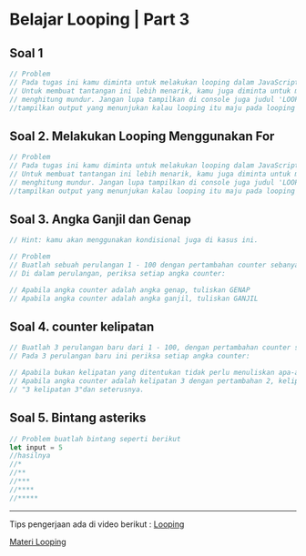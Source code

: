 # Belajar Looping | Part 3
## Soal 1

```js
// Problem
// Pada tugas ini kamu diminta untuk melakukan looping dalam JavaScript dengan menggunakan syntax while. 
// Untuk membuat tantangan ini lebih menarik, kamu juga diminta untuk membuat suatu looping yang menghitung maju dan 
// menghitung mundur. Jangan lupa tampilkan di console juga judul 'LOOPING PERTAMA' dan 'LOOPING KEDUA'.
//tampilkan output yang menunjukan kalau looping itu maju pada looping pertama dan mundur pada looping kedua
```
## Soal 2. Melakukan Looping Menggunakan For
```js
// Problem
// Pada tugas ini kamu diminta untuk melakukan looping dalam JavaScript dengan menggunakan syntax for. 
// Untuk membuat tantangan ini lebih menarik, kamu juga diminta untuk membuat suatu looping yang menghitung maju dan 
// menghitung mundur. Jangan lupa tampilkan di console juga judul 'LOOPING PERTAMA' dan 'LOOPING KEDUA'.
//tampilkan output yang menunjukan kalau looping itu maju pada looping pertama dan mundur pada looping kedua
```
## Soal 3. Angka Ganjil dan Genap

```js
// Hint: kamu akan menggunakan kondisional juga di kasus ini.

// Problem
// Buatlah sebuah perulangan 1 - 100 dengan pertambahan counter sebanyak 1
// Di dalam perulangan, periksa setiap angka counter:

// Apabila angka counter adalah angka genap, tuliskan GENAP
// Apabila angka counter adalah angka ganjil, tuliskan GANJIL
```
## Soal 4. counter kelipatan
```js
// Buatlah 3 perulangan baru dari 1 - 100, dengan pertambahan counter sebesar 2, 5, dan 9.
// Pada 3 perulangan baru ini periksa setiap angka counter:

// Apabila bukan kelipatan yang ditentukan tidak perlu menuliskan apa-apa
// Apabila angka counter adalah kelipatan 3 dengan pertambahan 2, kelipatan 6 dengan pertambahan 5, dan kelipatan 10 dengan pertambahan 9, tuliskan:
// "3 kelipatan 3"dan seterusnya.   
```
## Soal 5. Bintang asteriks
```js
// Problem buatlah bintang seperti berikut
let input = 5
//hasilnya
//*
//**
//***
//****
//*****
```

---
Tips pengerjaan ada di video berikut :
[Looping](https://youtu.be/kyobpgoqx2c)

[Materi Looping](../../study-materials/part5.md)